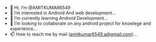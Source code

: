 - 👋 Hi, I’m @AMITKUMAR6549
- 👀 I’m interested in Android And web development...
- 🌱 I’m currently learning Android Development...
- 💞️ I’m looking to collaborate on any android project for knowlege and experience...
- 📫 How to reach me by mail (amitkumar6549.a@gmail.com)...

<!---
AMITKUMAR6549/AMITKUMAR6549 is a ✨ special ✨ repository because its `README.md` (this file) appears on your GitHub profile.
You can click the Preview link to take a look at your changes.
--->
